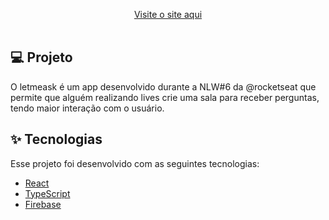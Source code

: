 
<p align="center">
  <a href="https://letmeask-5f62d.web.app">Visite o site aqui</a><br>
  <br>	
</p>

## 💻 Projeto

O letmeask é um app desenvolvido durante a NLW#6 da @rocketseat que permite que alguém realizando lives crie uma sala para receber perguntas, tendo maior interação com o usuário. 


## ✨ Tecnologias

Esse projeto foi desenvolvido com as seguintes tecnologias:

- [React](https://reactjs.org)
- [TypeScript](https://www.typescriptlang.org/)
- [Firebase](https://firebase.google.com/)

